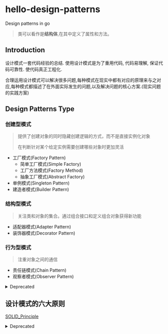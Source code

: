 # hello-design-patterns
Design patterns in go

> 类可以看作是**结构体**,在其中定义了属性和方法。

## Introduction

设计模式一套代码经验的总结. 使用设计模式是为了重用代码, 代码易理解, 保证代码可靠性. 使代码真正工程化.

合理运用设计模式可以解决很多问题,每种模式在现实中都有对应的原理来与之对应,每种模式都描述了在外面实际发生的问题,以及解决问题的核心方案.(现实问题的实践方案)

## Design Patterns Type
### 创建型模式
> 提供了创建对象的同时隐藏创建逻辑的方式，而不是直接实例化对象
>
> 在判断针对某个给定实例需要创建哪些对象时更加灵活
- 工厂模式(Factory Pattern)
    - 简单工厂模式(Simple Factory)
    - 工厂方法模式(Factory Method)
    - 抽象工厂模式(Abstract Factory) 
- 单例模式(Singleton Pattern)
- 建造者模式(Builder Pattern)

### 结构型模式
> 关注类和对象的集合。通过组合接口和定义组合对象获得新功能
- 适配器模式(Adapter Pattern)
- 装饰器模式(Decorator Pattern)

### 行为型模式
> 注重对象之间的通信
- 责任链模式(Chain Pattern)
- 观察者模式(Observer Pattern)



<Details>
<Summary>Deprecated</Summary>

|   模式名称    |  描述   | 具体模式  |
|:----: |  :----:  |:----: |
| 创建型模式 |这些设计模式提供了一种在创建对象的同时隐藏创建逻辑的方式，而不是使用 new 运算符直接实例化对象。这使得程序在判断针对某个给定实例需要创建哪些对象时更加灵活。  | - 工厂模式（Factory Pattern）<br>抽象工厂模式（Abstract Factory Pattern）<br>单例模式（Singleton Pattern）<br>建造者模式（Builder Pattern）<br>原型模式（Prototype Pattern） |
| 结构型模式 |这些设计模式关注类和对象的组合。继承的概念被用来组合接口和定义组合对象获得新功能的方式|适配器模式（Adapter Pattern）<br>桥接模式（Bridge Pattern）<br>过滤器模式（Filter、Criteria Pattern）<br>组合模式（Composite Pattern）<br>装饰器模式（Decorator Pattern）<br>外观模式（Facade Pattern）<br>享元模式（Flyweight Pattern）<br>代理模式（Proxy Pattern）|
| 行为型模式 |这些设计模式特别关注对象之间的通信。|责任链模式（Chain of Responsibility Pattern）<br>命令模式（Command Pattern）<br>解释器模式（Interpreter Pattern）<br>迭代器模式（Iterator Pattern）<br>中介者模式（Mediator Pattern）<br>备忘录模式（Memento Pattern）<br>观察者模式（Observer Pattern）<br>状态模式（State Pattern）<br>空对象模式（Null Object Pattern）<br>策略模式（Strategy Pattern）<br>模板模式（Template Pattern）<br>访问者模式（Visitor Pattern）|
</Details>

## 设计模式的六大原则
[SOLID_Principle](./SOLID_Principle/README.md)

<Details>
<Summary>Deprecated</Summary>

### 0. 单一职责原则 (Single Responsibility Principle)
万物基石?
- 一个类只负责完成一个职责或功能
- 高内聚，低耦合
- 并不是越细越好，要把握好尺度
> #### 需要拆分的场景 
> - 类中代码函数或属性过多
> - 私有方法过多
> - 类依赖的其他类过多
> - 类大量集中的方法都是集中操作类中的几个属性

### 1. 开闭原则（Open Close Principle）
- 对扩展开放，对修改关闭。
- 在程序需要进行拓展的时候，不能去修改原有的代码，实现一个热插拔的效果。
- 简言之，是为了使程序的扩展性好，易于维护和升级。
- 想要达到这样的效果，我们需要使用接口和抽象类，后面的具体设计中我们会提到这点。

### 2. 里氏代换原则（Liskov Substitution Principle）

- 里氏代换原则是面向对象设计的基本原则之一。 
- 里氏代换原则中说，任何基类可以出现的地方，子类一定可以出现。
- LSP 是继承复用的基石，只有当派生类可以替换掉基类，且软件单位的功能不受到影响时，基类才能真正被复用，而派生类也能够在基类的基础上增加新的行为。
- 里氏代换原则是对开闭原则的补充。
- 实现开闭原则的关键步骤就是抽象化，而基类与子类的继承关系就是抽象化的具体实现，所以里氏代换原则是对实现抽象化的具体步骤的规范。

### 3. 依赖倒转原则（Dependence Inversion Principle）

- 这个原则是开闭原则的基础，具体内容：针对接口编程，依赖于抽象而不依赖于具体。

### 4. 接口隔离原则（Interface Segregation Principle）

- 使用多个隔离的接口，比使用单个接口要好。
- 它还有另外一个意思是：降低类之间的耦合度。
- 由此可见，其实设计模式就是从大型软件架构出发、便于升级和维护的软件设计思想，它强调降低依赖，降低耦合。

### 5. 迪米特法则 (最少知道原则)（Demeter Principle）

- 最少知道原则是指：一个实体应当尽量少地与其他实体之间发生相互作用，使得系统功能模块相对独立。

</Details>